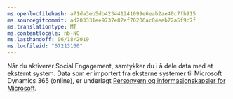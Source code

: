 ```yaml
---
ms.openlocfilehash: a71da3eb5db423441241099e6eab2ae40c7fb915
ms.sourcegitcommit: ad203331ee9737e82ef70206ac04eeb72a5f9c7f
ms.translationtype: MT
ms.contentlocale: nb-NO
ms.lasthandoff: 06/18/2019
ms.locfileid: "67213160"
---
```

Når du aktiverer Social Engagement, samtykker du i å dele data med et eksternt system. Data som er importert fra eksterne systemer til Microsoft Dynamics 365 (online), er underlagt [Personvern og informasjonskapsler for Microsoft](http://go.microsoft.com/fwlink/p/?LinkID=521839).